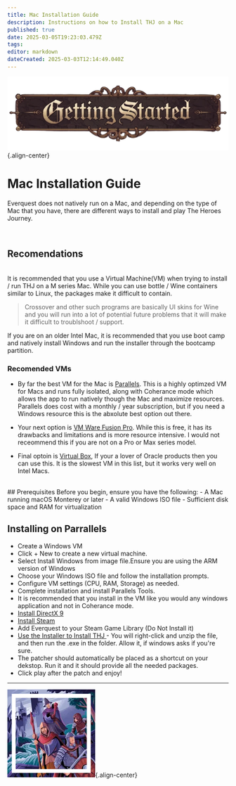 ```yaml
---
title: Mac Installation Guide
description: Instructions on how to Install THJ on a Mac
published: true
date: 2025-03-05T19:23:03.479Z
tags: 
editor: markdown
dateCreated: 2025-03-03T12:14:49.040Z
---
```


![gettingstartedbanner.webp](/gettingstartedbanner.webp){.align-center}

# Mac Installation Guide

Everquest does not natively run on a Mac, and depending on the type of Mac that you have, there are different ways to install and play The Heroes Journey.

<br>

## Recomendations
<br>
 It is recommended that you use a Virtual Machine(VM) when trying to install / run THJ on a M series Mac. While you can use bottle / Wine containers similar to Linux, the packages make it difficult to contain.  
 
> Crossover and other such programs are basically UI skins for Wine and you will run into a lot of potential future problems that it will make it difficult to troublshoot / support. 
 
 If you are on an older Intel Mac, it is recommended that you use boot camp and natively install Windows and run the installer through the bootcamp partition.
 
 ### Recomended VMs
 - By far the best VM for the Mac is [Parallels](https://www.parallels.com/). This is a highly optimzed VM for Macs and runs fully isolated, along with Coherance mode which allows the app to run natively though the Mac and maximize resources.
 	Parallels does cost with a monthly / year subscription, but if you need a Windows resource this is the abxolute best option out there.
  
  - Your next option is [VM Ware Fusion Pro](https://knowledge.broadcom.com/external/article/315638/download-and-install-vmware-fusion.html). While this is free, it has its drawbacks and limitations and is more resource intensive. I would not receommend this if you are not on a Pro or Max series model.
  
  - Final optoin is [Virtual Box](https://www.virtualbox.org/), If your a lover of Oracle products then you can use this. It is the slowest VM in this list, but it works very well on Intel Macs.
  <br>
  ## Prerequisites
 Before you begin, ensure you have the following:
- A Mac running macOS Monterey or later
- A valid Windows ISO file
- Sufficient disk space and RAM for virtualization

## Installing on Parrallels
- Create a Windows VM
- Click + New to create a new virtual machine.
- Select Install Windows from image file.Ensure you are using the ARM version of Windows
- Choose your Windows ISO file and follow the installation prompts.
- Configure VM settings (CPU, RAM, Storage) as needed.
- Complete installation and install Parallels Tools.
- It is recommended that you install in the VM like you would any windows application and not in Coherance mode.
- [Install DirectX 9](https://www.microsoft.com/en-us/download/details.aspx?id=8109)
- [Install Steam](https://store.steampowered.com/about/)
- Add Everquest to your Steam Game Library (Do Not Install it)
- [Use the Installer to Install THJ ](https://github.com/The-Heroes-Journey-EQEMU/thj-launcher/releases/download/v1.0.5/THJInstaller-1.0.5.zip) - You will right-click and unzip the file, and then run the .exe in the folder. Allow it, if windows asks if you're sure.
- The patcher should automatically be placed as a shortcut on your dekstop. Run it and it should provide all the needed packages.
- Click play after the patch and enjoy!

 ---

![pagebreak6.webp](/pagebreak6.webp){.align-center}
